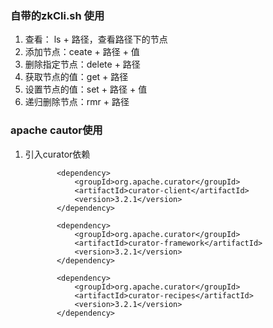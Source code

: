 ### 自带的zkCli.sh 使用
1. 查看： ls + 路径，查看路径下的节点
2. 添加节点：ceate + 路径 + 值
3. 删除指定节点：delete + 路径
4. 获取节点的值：get + 路径
5. 设置节点的值：set + 路径 + 值
6. 递归删除节点：rmr + 路径
### apache cautor使用
1. 引入curator依赖  

              <dependency>
                  <groupId>org.apache.curator</groupId>
                  <artifactId>curator-client</artifactId>
                  <version>3.2.1</version>
              </dependency>

              <dependency>
                  <groupId>org.apache.curator</groupId>
                  <artifactId>curator-framework</artifactId>
                  <version>3.2.1</version>
              </dependency>

              <dependency>
                  <groupId>org.apache.curator</groupId>
                  <artifactId>curator-recipes</artifactId>
                  <version>3.2.1</version>
              </dependency>
